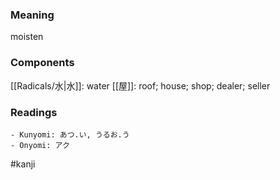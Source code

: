 ### Meaning

moisten

### Components

[[Radicals/水|水]]: water [[屋]]: roof; house; shop; dealer; seller

### Readings

```
- Kunyomi: あつ.い, うるお.う
- Onyomi: アク
```

#kanji
